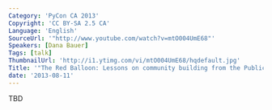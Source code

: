 ```yaml
---
Category: 'PyCon CA 2013'
Copyright: 'CC BY-SA 2.5 CA'
Language: 'English'
SourceUrl: '"http://www.youtube.com/watch?v=mtO004UmE68"'
Speakers: [Dana Bauer]
Tags: [talk]
ThumbnailUrl: 'http://i1.ytimg.com/vi/mtO004UmE68/hqdefault.jpg'
Title: '"The Red Balloon: Lessons on community building from the Public Lab"'
date: '2013-08-11'
---
```

TBD